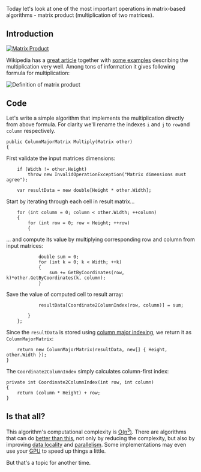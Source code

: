 Today let's look at one of the most important operations in matrix-based algorithms - matrix product (multiplication of two matrices). 

## Introduction

[![Matrix Product](https://mandrostorage.blob.core.windows.net/blogfiles/Matrix_multiplication_diagram_2.svg)](<https://en.wikipedia.org/wiki/File:Matrix_multiplication_diagram_2.svg>)

Wikipedia has a [great article](<https://en.wikipedia.org/wiki/Matrix_multiplication#Matrix_product_.28two_matrices.29>) together with [some examples](https://en.wikipedia.org/wiki/Matrix_multiplication#Row_vector_and_column_vector) describing the multiplication very well. Among tons of information it gives following formula for multiplication:

![Definition of matrix product](https://mandrostorage.blob.core.windows.net/blogfiles/MatrixProductDefinition.png)

## Code

Let's write a simple algorithm that implements the multiplication directly from above formula. For clarity we'll rename the indexes `i` and `j` to `row`and `column` respectively.


    public ColumnMajorMatrix Multiply(Matrix other)
    {
    
First validate the input matrices dimensions:
    
        if (Width != other.Height)
            throw new InvalidOperationException("Matrix dimensions must agree");                
               
        var resultData = new double[Height * other.Width];
    
Start by iterating through each cell in result matrix...    
    
        for (int column = 0; column < other.Width; ++column)
        {
            for (int row = 0; row < Height; ++row)
            {
            
... and compute its value by multiplying corresponding row and column from input matrices:
            
                double sum = 0;
                for (int k = 0; k < Width; ++k)
                {
                    sum += GetByCoordinates(row, k)*other.GetByCoordinates(k, column);
                }

Save the value of computed cell to result array:

                resultData[Coordinate2ColumnIndex(row, column)] = sum;
                  
            }
        };
    
    
Since the `resultData` is stored using [column major indexing](<http://marcindrobik.pl/Post/MatricesIntroduction>), we return it as `ColumnMajorMatrix`:  

        return new ColumnMajorMatrix(resultData, new[] { Height, other.Width });
    }


The `Coordinate2ColumnIndex` simply calculates column-first index:

    private int Coordinate2ColumnIndex(int row, int column)
    {
        return (column * Height) + row;
    }
    

## Is that all?

This algorithm's computational complexity is [O(n<sup>3</sup>)](<https://en.wikipedia.org/wiki/Big_O_notation>). There are algorithms that can do [better than this](<https://en.wikipedia.org/wiki/Strassen_algorithm>), not only by reducing the complexity, but also by improving [data locality](<https://en.wikipedia.org/wiki/Locality_of_reference>) and [parallelism](<https://en.wikipedia.org/wiki/Matrix_multiplication_algorithm#Parallel_and_distributed_algorithms>). Some implementations may even use your [GPU](<https://en.wikipedia.org/wiki/CUDA>) to speed up things a little.

But that's a topic for another time.